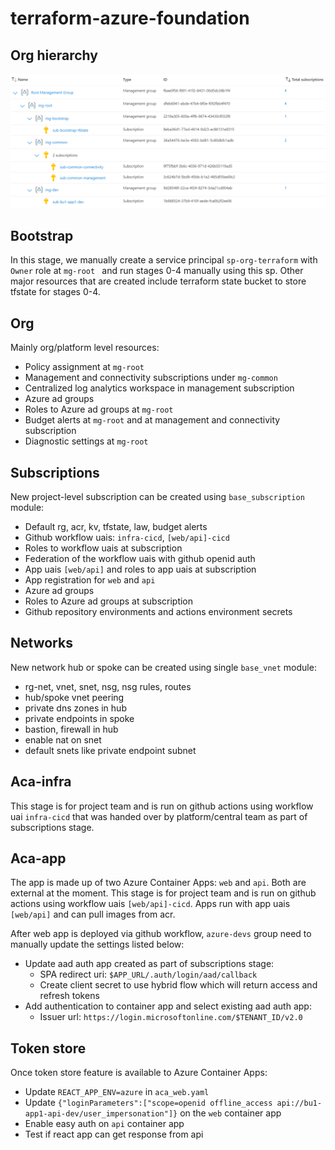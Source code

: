 # terraform-azure-foundation

## Org hierarchy

![Alt text](images/org_hierarchy.png)

## Bootstrap
In this stage, we manually create a service principal ```sp-org-terraform``` with ```Owner``` role at ```mg-root ``` and run stages 0-4 manually using this sp. Other major resources that are created include terraform state bucket to store tfstate for stages 0-4.

## Org
Mainly org/platform level resources:
- Policy assignment at ```mg-root```
- Management and connectivity subscriptions under ```mg-common```
- Centralized log analytics workspace in management subscription
- Azure ad groups
- Roles to Azure ad groups at ```mg-root```
- Budget alerts at ```mg-root``` and at management and connectivity subscription
- Diagnostic settings at ```mg-root```

## Subscriptions
New project-level subscription can be created using ```base_subscription``` module:
- Default rg, acr, kv, tfstate, law, budget alerts
- Github workflow uais: ```infra-cicd```, ```[web/api]-cicd```
- Roles to workflow uais at subscription
- Federation of the workflow uais with github openid auth
- App uais ```[web/api]``` and roles to app uais at subscription 
- App registration for ```web``` and ```api```
- Azure ad groups
- Roles to Azure ad groups at subscription
- Github repository environments and actions environment secrets

## Networks
New network hub or spoke can be created using single ```base_vnet``` module:
- rg-net, vnet, snet, nsg, nsg rules, routes
- hub/spoke vnet peering
- private dns zones in hub
- private endpoints in spoke 
- bastion, firewall in hub
- enable nat on snet
- default snets like private endpoint subnet

## Aca-infra
This stage is for project team and is run on github actions using workflow uai ```infra-cicd``` that was handed over by platform/central team as part of subscriptions stage.

## Aca-app
The app is made up of two Azure Container Apps: ```web``` and ```api```. Both are external at the moment. This stage is for project team and is run on github actions using workflow uais ```[web/api]-cicd```. Apps run with app uais ```[web/api]``` and can pull images from acr. 

After web app is deployed via github workflow, ```azure-devs``` group need to manually update the settings listed below:
- Update aad auth app created as part of subscriptions stage:
    - SPA redirect uri: ```$APP_URL/.auth/login/aad/callback```
    - Create client secret to use hybrid flow which will return access and refresh tokens
- Add authentication to container app and select existing aad auth app:
    - Issuer url: ```https://login.microsoftonline.com/$TENANT_ID/v2.0```

## Token store
Once token store feature is available to Azure Container Apps:
- Update ```REACT_APP_ENV=azure``` in ```aca_web.yaml```
- Update ```{"loginParameters":["scope=openid offline_access api://bu1-app1-api-dev/user_impersonation"]}``` on the ```web``` container app
- Enable easy auth on ```api``` container app
- Test if react app can get response from api